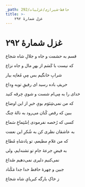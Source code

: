 ```yaml
---
_path: حافظ-شیرازی/غزلیات/292
title: >-
    غزل شمارهٔ ۲۹۲
---
```

# غزل شمارهٔ ۲۹۲

<div class="b" id="bn1"><div class="m1"><p>قسم به حشمت و جاه و جلالِ شاه شجاع</p></div>
<div class="m2"><p>که نیست با کَسَم از بهرِ مال و جاه نزاع</p></div></div>
<div class="b" id="bn2"><div class="m1"><p>شرابِ خانگیم بس مِیِ مُغانِه بیار</p></div>
<div class="m2"><p>حریفِ باده رسید ای رفیقِ توبه وِداع</p></div></div>
<div class="b" id="bn3"><div class="m1"><p>خدای را به مِی‌ام شست و شویِ خِرقه کنید</p></div>
<div class="m2"><p>که من نمی‌شِنَوَم بویِ خیرِ از این اوضاع</p></div></div>
<div class="b" id="bn4"><div class="m1"><p>ببین که رقص کُنان می‌رود به نالهٔ چنگ</p></div>
<div class="m2"><p>کسی که رُخصه نفرمودی اِسْتِماعِ سَماع</p></div></div>
<div class="b" id="bn5"><div class="m1"><p>به عاشقان نظری کن به شُکرِ این نعمت</p></div>
<div class="m2"><p>که من غلامِ مطیعم، تو پادشاهِ مُطاع</p></div></div>
<div class="b" id="bn6"><div class="m1"><p>به فیضِ جرعهٔ جامِ تو تشنه‌ایم، ولی</p></div>
<div class="m2"><p>نمی‌کنیم دلیری نمی‌دهیم صُداع</p></div></div>
<div class="b" id="bn7"><div class="m1"><p>جبین و چهرهٔ حافظ خدا جدا مَکُناد</p></div>
<div class="m2"><p>ز خاکِ بارگه کبریایِ شاه شجاع</p></div></div>
